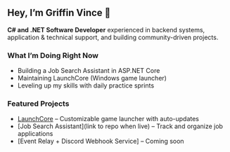 ## Hey, I’m Griffin Vince 👋

**C# and .NET Software Developer** experienced in backend systems, application & technical support, and building community-driven projects.

### What I’m Doing Right Now
- Building a Job Search Assistant in ASP.NET Core
- Maintaining LaunchCore (Windows game launcher)
- Leveling up my skills with daily practice sprints

### Featured Projects
- [LaunchCore](https://github.com/YOURUSERNAME/LaunchCore) – Customizable game launcher with auto-updates
- [Job Search Assistant](link to repo when live) – Track and organize job applications
- [Event Relay + Discord Webhook Service] – Coming soon
